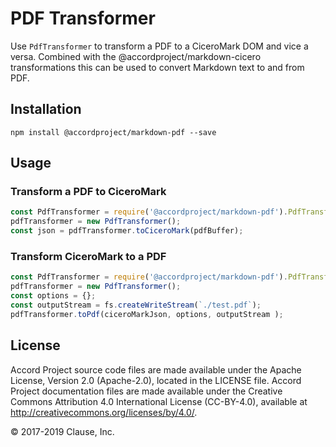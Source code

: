 # PDF Transformer

Use `PdfTransformer` to transform a PDF to a CiceroMark DOM and vice a versa. Combined with the @accordproject/markdown-cicero
transformations this can be used to convert Markdown text to and from PDF.

## Installation

```
npm install @accordproject/markdown-pdf --save
```

## Usage

### Transform a PDF to CiceroMark

``` javascript
const PdfTransformer = require('@accordproject/markdown-pdf').PdfTransformer;
pdfTransformer = new PdfTransformer();
const json = pdfTransformer.toCiceroMark(pdfBuffer);
```

### Transform CiceroMark to a PDF

``` javascript
const PdfTransformer = require('@accordproject/markdown-pdf').PdfTransformer;
pdfTransformer = new PdfTransformer();
const options = {};
const outputStream = fs.createWriteStream(`./test.pdf`);
pdfTransformer.toPdf(ciceroMarkJson, options, outputStream );
```

## License <a name="license"></a>
Accord Project source code files are made available under the Apache License, Version 2.0 (Apache-2.0), located in the LICENSE file. Accord Project documentation files are made available under the Creative Commons Attribution 4.0 International License (CC-BY-4.0), available at http://creativecommons.org/licenses/by/4.0/.

© 2017-2019 Clause, Inc.
